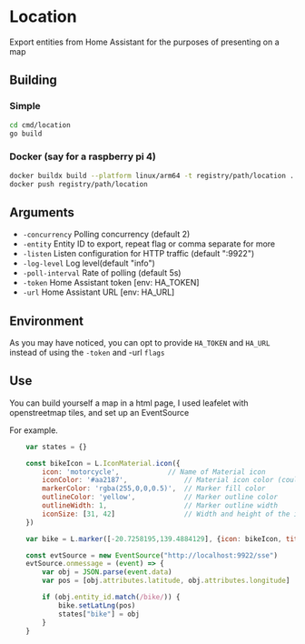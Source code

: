# Location

Export entities from Home Assistant for the purposes of presenting on a map

## Building

### Simple

```bash
cd cmd/location
go build
```

### Docker (say for a raspberry pi 4)

```bash
docker buildx build --platform linux/arm64 -t registry/path/location .
docker push registry/path/location
```

## Arguments

- `-concurrency` Polling concurrency (default 2)
- `-entity` Entity ID to export, repeat flag or comma separate for more
- `-listen` Listen configuration for HTTP traffic (default ":9922")
- `-log-level` Log level(default "info")
- `-poll-interval` Rate of polling (default 5s)
- `-token` Home Assistant token [env: HA_TOKEN]
- `-url` Home Assistant URL [env: HA_URL]

## Environment

As you may have noticed, you can opt to provide `HA_TOKEN` and `HA_URL` instead of using the `-token` and -url `flags`

## Use

You can build yourself a map in a html page, I used leafelet with openstreetmap tiles, and set up an EventSource

For example.

```javascript
    var states = {}

	const bikeIcon = L.IconMaterial.icon({
	  	icon: 'motorcycle',            // Name of Material icon
		iconColor: '#aa2187',              // Material icon color (could be rgba, hex, html name...)
		markerColor: 'rgba(255,0,0,0.5)',  // Marker fill color
		outlineColor: 'yellow',            // Marker outline color
		outlineWidth: 1,                   // Marker outline width
		iconSize: [31, 42]                 // Width and height of the icon
  	})

	var bike = L.marker([-20.7258195,139.4884129], {icon: bikeIcon, title:"bike", alt:"bike"}).addTo(map);

	const evtSource = new EventSource("http://localhost:9922/sse")
	evtSource.onmessage = (event) => {
		var obj = JSON.parse(event.data)
		var pos = [obj.attributes.latitude, obj.attributes.longitude]

		if (obj.entity_id.match(/bike/)) {
			bike.setLatLng(pos)
			states["bike"] = obj
		}
	}
```
